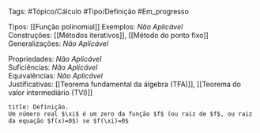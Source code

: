 Tags: #Tópico/Cálculo #Tipo/Definição #Em_progresso

Tipos: [[Função polinomial]]
Exemplos: _Não Aplicável_  
Construções: [[Métodos iterativos]], [[Método do ponto fixo]]
Generalizações: _Não Aplicável_

Propriedades: _Não Aplicável_  
Suficiências: _Não Aplicável_  
Equivalências: _Não Aplicável_  
Justificativas: [[Teorema fundamental da álgebra (TFA)]], [[Teorema do valor intermediário (TVI)]]

```ad-abstract
title: Definição.
Um número real $\xi$ é um zero da função $f$ (ou raiz de $f$, ou raiz da equação $f(x)=0$) se $f(\xi)=0$
```

